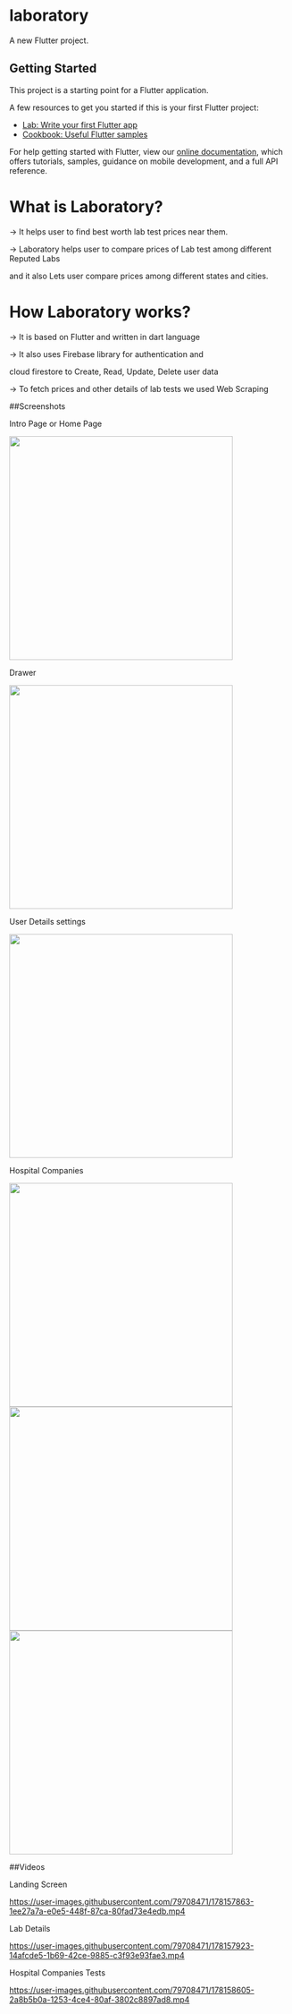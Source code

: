 # laboratory

A new Flutter project.

## Getting Started

This project is a starting point for a Flutter application.

A few resources to get you started if this is your first Flutter project:

- [Lab: Write your first Flutter app](https://flutter.dev/docs/get-started/codelab)
- [Cookbook: Useful Flutter samples](https://flutter.dev/docs/cookbook)

For help getting started with Flutter, view our
[online documentation](https://flutter.dev/docs), which offers tutorials,
samples, guidance on mobile development, and a full API reference.


# What is Laboratory?

-> It helps user to find best worth lab test prices near them.

-> Laboratory helps user to compare prices of Lab test among different Reputed Labs

   and it also Lets user compare prices among different states and cities.
   
   # How Laboratory works?
   
   -> It is based on Flutter and written in dart language
   
   -> It also uses Firebase library for authentication and
   
   cloud firestore to Create, Read, Update, Delete user data
   
   -> To fetch prices and other details of lab tests we used Web Scraping
   
   
   ##Screenshots
   
   Intro Page or Home Page
   
   <img src="https://user-images.githubusercontent.com/79708471/178157600-c02b3cdd-f07d-45db-9720-f362c6818663.png" width="400">

   Drawer

   <img src="https://user-images.githubusercontent.com/79708471/178157613-6ce80846-c705-4cef-ba35-41184c08086f.png" width="400">

  User Details settings    
  
   <img src="https://user-images.githubusercontent.com/79708471/178157619-8cddceee-509d-4230-9cc4-458a76cf3a0f.png" width="400">
   
  Hospital Companies

   <img src="https://user-images.githubusercontent.com/79708471/178157632-246142ed-dad2-46c6-a562-fe7540e60ea0.png" width="400">
   

   <img src="https://user-images.githubusercontent.com/79708471/178157833-f6eff054-a0db-4d63-80d8-f234fe4fad61.png" width="400">
   

   <img src="https://user-images.githubusercontent.com/79708471/178157839-7b28b7e6-4691-483f-a402-a47dc88e98ef.png" width="400">
   
   
##Videos   

Landing Screen

https://user-images.githubusercontent.com/79708471/178157863-1ee27a7a-e0e5-448f-87ca-80fad73e4edb.mp4


Lab Details 

https://user-images.githubusercontent.com/79708471/178157923-14afcde5-1b69-42ce-9885-c3f93e93fae3.mp4


Hospital Companies Tests

https://user-images.githubusercontent.com/79708471/178158605-2a8b5b0a-1253-4ce4-80af-3802c8897ad8.mp4

